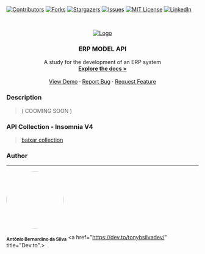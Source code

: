 [![Contributors][contributors-shield]][contributors-url]
[![Forks][forks-shield]][forks-url]
[![Stargazers][stars-shield]][stars-url]
[![Issues][issues-shield]][issues-url]
[![MIT License][license-shield]][license-url]
[![LinkedIn][linkedin-shield]][linkedin-url]

<!-- PROJECT LOGO -->
<br />
<p align="center">
  <a href="https://github.com/Asynnc/ERP-backend">
    <img src="https://i.imgur.com/L2P1ubu.png" alt="Logo">
  </a>

  <h3 align="center">ERP MODEL API</h3>

  <p align="center">
    A study for the development of an ERP system
    <br />
    <a href="https://github.com/Asynnc/ERP-backend/wiki"><strong>Explore the docs »</strong></a>
    <br />
    <br />
    <a href="https://github.com/Asynnc/ERP-backend">View Demo</a>
    ·
    <a href="https://github.com/Asynnc/ERP-backend/issues">Report Bug</a>
    ·
    <a href="https://github.com/Asynnc/ERP-backend/issues">Request Feature</a>
  </p>
</p>

### Description

> ( COOMING SOON )


### API Collection - Insomnia V4

> [baixar collection](https://drive.google.com/file/d/1dK3p0T46ua_jRL8-hpXV410yc6dpOEE8/view?usp=sharing)

<!-- CONTACT -->
### Author
---

<a href="https://dev.to/tonybsilvadev">
 <img style="border-radius: 50%;" src="https://avatars.githubusercontent.com/u/54373473?v=4" width="150px;" alt=""/>
 <br />

 <sub><b>Antônio Bernardino da Silva</b></sub></a> <a href="https://dev.to/tonybsilvadev/" title="Dev.to".> </a>

<!-- MARKDOWN LINKS & IMAGES -->
<!-- https://www.markdownguide.org/basic-syntax/#reference-style-links -->
[contributors-shield]: https://img.shields.io/github/contributors/Asynnc/ERP-backend.svg?style=for-the-badge
[contributors-url]: https://github.com/Asynnc/ERP-backend/graphs/contributors
[forks-shield]: https://img.shields.io/github/forks/Asynnc/ERP-backend.svg?style=for-the-badge
[forks-url]: https://github.com/Asynnc/ERP-backend/network/members
[stars-shield]: https://img.shields.io/github/stars/Asynnc/ERP-backend.svg?style=for-the-badge
[stars-url]: https://github.com/Asynnc/ERP-backend/stargazers
[issues-shield]: https://img.shields.io/github/issues/Asynnc/ERP-backend.svg?style=for-the-badge
[issues-url]: https://github.com/Asynnc/ERP-backend/issues
[license-shield]: https://img.shields.io/github/license/Asynnc/ERP-backend.svg?style=for-the-badge
[license-url]: https://github.com/Asynnc/ERP-backend/blob/master/LICENSE.md
[linkedin-shield]: https://img.shields.io/badge/-LinkedIn-black.svg?style=for-the-badge&logo=linkedin&colorB=555
[linkedin-url]: https://linkedin.com/in/tony-silva/
